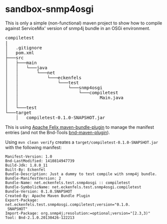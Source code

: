 sandbox-snmp4osgi
=================

This is only a simple (non-functional) maven project to show how to compile
against ServiceMix' version of snmp4j bundle in an OSGi environment.

<pre>
compiletest
|
│   .gitignore
│   pom.xml
├───src
│   ├───main
│   │   └───java
│   │       └───net
│   │           └───eckenfels
│   │               └───test
│   │                   └───snmp4osgi
│   │                       └───compiletest
│   │                               Main.java
│   │
│   └───test
└───target
    │   compiletest-0.1.0-SNAPSHOT.jar
</pre>

This is using [Apache Felix maven-bundle-plugin](http://felix.apache.org/site/apache-felix-maven-bundle-plugin-bnd.html)
to manage the manifest entries (and not the Bnd-Tools [bnd-maven-plugin](https://github.com/bndtools/bnd/tree/master/bnd-maven-plugin-parent)).

Using `mvn clean verify` creates a `target/compiletest-0.1.0-SNAPSHOT.jar` with the following manifest:

    Manifest-Version: 1.0
    Bnd-LastModified: 1410814947739
    Build-Jdk: 1.8.0_11
    Built-By: Eckenfel
    Bundle-Description: Just a dummy to test compile with snmp4j bundle.
    Bundle-ManifestVersion: 2
    Bundle-Name: net.eckenfels.test.snmp4osgi :: compiletest
    Bundle-SymbolicName: net.eckenfels.test.snmp4osgi.compiletest
    Bundle-Version: 0.1.0.SNAPSHOT
    Created-By: Apache Maven Bundle Plugin
    Export-Package: net.eckenfels.test.snmp4osgi.compiletest;version="0.1.0.
     SNAPSHOT"
    Import-Package: org.snmp4j;resolution:=optional;version="[2.3,3)"
    Tool: Bnd-2.1.0.20130426-122213
